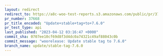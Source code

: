 ```yaml
---
layout: redirect
redirect_to: https://a8c-woo-test-reports.s3.amazonaws.com/public/pr/37668/api/index.html
pr_number: 37668
pr_title_encoded: "Update+stable+tag+to+7.6.0"
pr_test_type: api
last_published: "2023-04-12 03:16:47 +0000"
commit_sha: 0707ee10cf69d8f3d4dc0a74321c49af88043c0b
commit_message: "woorelease: Update stable tag to 7.6.0"
branch_name: update/stable-tag-7.6.0
---
```

